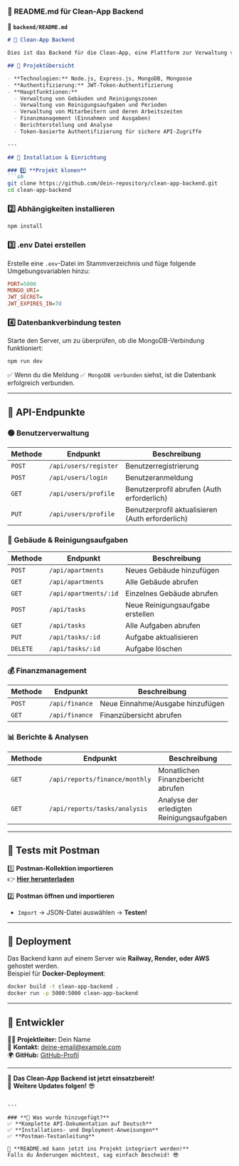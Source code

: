 ### **📌 README.md für Clean-App Backend**

📌 **`backend/README.md`**

```md
# 🧹 Clean-App Backend

Dies ist das Backend für die Clean-App, eine Plattform zur Verwaltung von Reinigungsdiensten für Wohnungen, Unternehmen und öffentliche Einrichtungen. Das System ermöglicht die Verwaltung von Reinigungsaufträgen, Mitarbeitern, Finanzen und Berichten.

## 🚀 Projektübersicht

- **Technologien:** Node.js, Express.js, MongoDB, Mongoose
- **Authentifizierung:** JWT-Token-Authentifizierung
- **Hauptfunktionen:**
  - Verwaltung von Gebäuden und Reinigungszonen
  - Verwaltung von Reinigungsaufgaben und Perioden
  - Verwaltung von Mitarbeitern und deren Arbeitszeiten
  - Finanzmanagement (Einnahmen und Ausgaben)
  - Berichterstellung und Analyse
  - Token-basierte Authentifizierung für sichere API-Zugriffe

---

## 📌 Installation & Einrichtung

### 1️⃣ **Projekt klonen**
```sh
git clone https://github.com/dein-repository/clean-app-backend.git
cd clean-app-backend
```

### 2️⃣ **Abhängigkeiten installieren**
```sh
npm install
```

### 3️⃣ **.env Datei erstellen**
Erstelle eine `.env`-Datei im Stammverzeichnis und füge folgende Umgebungsvariablen hinzu:
```ini
PORT=5000
MONGO_URI=
JWT_SECRET=
JWT_EXPIRES_IN=7d
```

### 4️⃣ **Datenbankverbindung testen**
Starte den Server, um zu überprüfen, ob die MongoDB-Verbindung funktioniert:
```sh
npm run dev
```
✅ Wenn du die Meldung `✅ MongoDB verbunden` siehst, ist die Datenbank erfolgreich verbunden.

---

## 📌 API-Endpunkte

### **🟢 Benutzerverwaltung**
| Methode | Endpunkt | Beschreibung |
|---------|---------|--------------|
| `POST` | `/api/users/register` | Benutzerregistrierung |
| `POST` | `/api/users/login` | Benutzeranmeldung |
| `GET` | `/api/users/profile` | Benutzerprofil abrufen (Auth erforderlich) |
| `PUT` | `/api/users/profile` | Benutzerprofil aktualisieren (Auth erforderlich) |

### **🏢 Gebäude & Reinigungsaufgaben**
| Methode | Endpunkt | Beschreibung |
|---------|---------|--------------|
| `POST` | `/api/apartments` | Neues Gebäude hinzufügen |
| `GET` | `/api/apartments` | Alle Gebäude abrufen |
| `GET` | `/api/apartments/:id` | Einzelnes Gebäude abrufen |
| `POST` | `/api/tasks` | Neue Reinigungsaufgabe erstellen |
| `GET` | `/api/tasks` | Alle Aufgaben abrufen |
| `PUT` | `/api/tasks/:id` | Aufgabe aktualisieren |
| `DELETE` | `/api/tasks/:id` | Aufgabe löschen |

### **💰 Finanzmanagement**
| Methode | Endpunkt | Beschreibung |
|---------|---------|--------------|
| `POST` | `/api/finance` | Neue Einnahme/Ausgabe hinzufügen |
| `GET` | `/api/finance` | Finanzübersicht abrufen |

### **📊 Berichte & Analysen**
| Methode | Endpunkt | Beschreibung |
|---------|---------|--------------|
| `GET` | `/api/reports/finance/monthly` | Monatlichen Finanzbericht abrufen |
| `GET` | `/api/reports/tasks/analysis` | Analyse der erledigten Reinigungsaufgaben |

---

## 📌 Tests mit Postman

1️⃣ **Postman-Kollektion importieren**  
👉 **[Hier herunterladen](https://github.com/clean-App/CleanApp.postman_collection.json)**  

2️⃣ **Postman öffnen und importieren**  
- `Import` → JSON-Datei auswählen → **Testen!**

---

## 📌 Deployment

Das Backend kann auf einem Server wie **Railway, Render, oder AWS** gehostet werden.  
Beispiel für **Docker-Deployment**:
```sh
docker build -t clean-app-backend .
docker run -p 5000:5000 clean-app-backend
```

---

## 📌 Entwickler

👨‍💻 **Projektleiter:** Dein Name  
📧 **Kontakt:** deine-email@example.com  
🌍 **GitHub:** [GitHub-Profil](https://github.com/dein-repository)

---

🚀 **Das Clean-App Backend ist jetzt einsatzbereit!**  
📌 **Weitere Updates folgen!** 😎
```

---

### **📌 Was wurde hinzugefügt?**
✅ **Komplette API-Dokumentation auf Deutsch**  
✅ **Installations- und Deployment-Anweisungen**  
✅ **Postman-Testanleitung**  

🚀 **README.md kann jetzt ins Projekt integriert werden!**  
Falls du Änderungen möchtest, sag einfach Bescheid! 😎